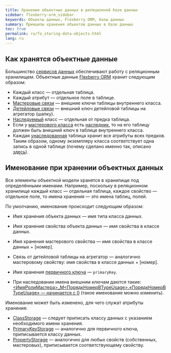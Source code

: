 ```yaml
---
title: Хранение объектных данных в реляционной базе данных
sidebar: flexberry-orm_sidebar
keywords: Объекты данных, Flexberry ORM, базы данных
summary: Принципы хранения объектов данных в базе данных
toc: true
permalink: ru/fo_storing-data-objects.html
lang: ru
---
```


## Как хранятся объектные данные

Большинство [сервисов данных](fo_data-service.html) обеспечивают работу с реляционным хранилищем.
Объектные данные [Flexberry ORM](fo_flexberry-orm.html) хранит следующим образом:

* Каждый класс — отдельная таблица. 
* Каждый атрибут — отдельное поле в таблице.
* [Мастеровые связи](fd_master-association.html) — внешние ключи таблицы внутреннего класса.
* [Детейловые связи](fo_detail-associations-properties.html) — внешний ключ детейловой таблицы на агрегатор (шапку).
* [Наследуемый](fo_inheritance.html) класс — отдельная от предка таблица.
* Если у [мастерового класса](fd_master-association.html) есть [наследник](fo_inheritance.html), то на его таблицу должен быть внешний ключ в таблице внутреннего класса.
* Каждая [унаследованная](fo_inheritance.html) таблица хранит все атрибуты всех предков. Таким образом, одному экземпляру класса соответствует одна запись в одной таблице (почему сделано именно так, описано [здесь](fo_inheritance.html)).

## Именование при хранении объектных данных

Все элементы объектной модели хранятся в хранилище под определёнными именами. Например, поскольку в реляционном хранилище каждый класс — отдельная таблица, каждое свойство — отдельное поле, то имена хранения — это имена таблиц, полей.

По умолчанию, именование происходит следующим образом:

* Имя хранения объекта данных — имя типа класса данных.
* Имя хранения свойства объекта данных — имя свойства в классе данных.
* Имя хранения мастерового свойства — имя свойства в классе данных + [номер]. 
* Связь от детейловой таблицы на агрегатор — аналогично мастеровому свойству: имя свойства в классе данных + [номер].

* Имя хранения [первичного ключа](fo_primary-keys-objects.html) — `primaryKey`.
* При наследовании имена внешним ключам даются такие: [<ИмяРолиМастера>_M<ПорядкНомерВTypeUsage>.«ПорядкНомерВTypeUsage» — начинается с 0](fo_type-usage.html) (такое именование можно изменить).

Именование может быть изменено, для чего служат атрибуты хранения:

* [ClassStorage](fd_data-classes.html) — следует приписать классу данных с указанием необходимого имени хранения.
* [PrimaryKeyStorage](fd_data-classes.html) — аналогично для первичного ключа, приписывается классу данных.
* [PropertyStorage](fo_attributes-class-data.html) — аналогично для любых свойств (собственных, мастеровых), приписывается соответствующему свойству.